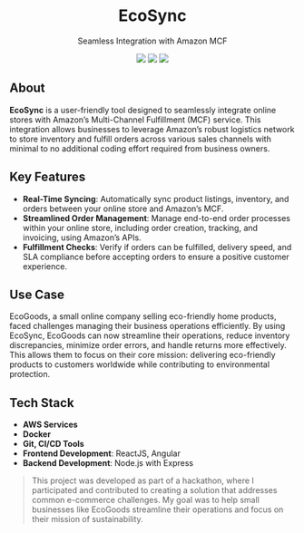 <div align="center">
<h1>EcoSync</h1>
<p>
Seamless Integration with Amazon MCF
</p>
<a href="https://github.com/iamanjali1003/ecosync/network/members"><img src="https://img.shields.io/github/forks/iamanjali1003/ecosync?color=0969da&style=flat-square" height="auto" width="auto" /></a>
<a href="https://github.com/iamanjali1003/ecosync/stargazers"><img src="https://img.shields.io/github/stars/iamanjali1003/ecosync?color=0969da&style=flat-square" height="auto" width="auto" /></a>
<a href="https://github.com/iamanjali1003/ecosync/blob/main/LICENSE"><img src="https://img.shields.io/github/license/iamanjali1003/ecosync?color=0969da&style=flat-square" height="auto" width="auto" /></a>
</div>

## About

**EcoSync** is a user-friendly tool designed to seamlessly integrate online stores with Amazon’s Multi-Channel Fulfillment (MCF) service. This integration allows businesses to leverage Amazon’s robust logistics network to store inventory and fulfill orders across various sales channels with minimal to no additional coding effort required from business owners.

## Key Features

- **Real-Time Syncing**: Automatically sync product listings, inventory, and orders between your online store and Amazon’s MCF.
- **Streamlined Order Management**: Manage end-to-end order processes within your online store, including order creation, tracking, and invoicing, using Amazon’s APIs.
- **Fulfillment Checks**: Verify if orders can be fulfilled, delivery speed, and SLA compliance before accepting orders to ensure a positive customer experience.

## Use Case

EcoGoods, a small online company selling eco-friendly home products, faced challenges managing their business operations efficiently. By using EcoSync, EcoGoods can now streamline their operations, reduce inventory discrepancies, minimize order errors, and handle returns more effectively. This allows them to focus on their core mission: delivering eco-friendly products to customers worldwide while contributing to environmental protection.

## Tech Stack

- **AWS Services**
- **Docker**
- **Git, CI/CD Tools**
- **Frontend Development**: ReactJS, Angular
- **Backend Development**: Node.js with Express

> This project was developed as part of a hackathon, where I participated and contributed to creating a solution that addresses common e-commerce challenges. My goal was to help small businesses like EcoGoods streamline their operations and focus on their mission of sustainability.
